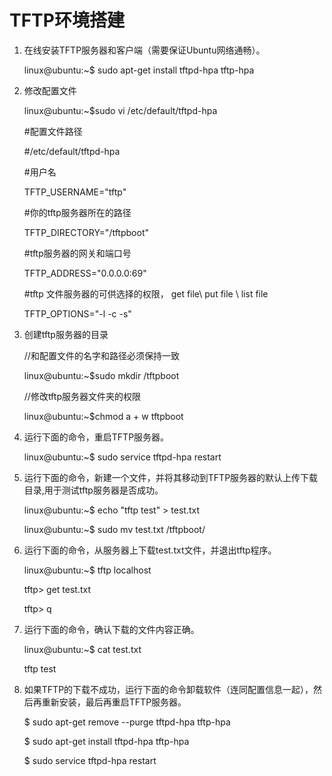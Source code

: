 # TFTP环境搭建

1.	在线安装TFTP服务器和客户端（需要保证Ubuntu网络通畅）。

	linux@ubuntu:~$ sudo apt-get install tftpd-hpa tftp-hpa
2.	修改配置文件

	linux@ubuntu:~$sudo vi /etc/default/tftpd-hpa
	
	\#配置文件路径
	
	\#/etc/default/tftpd-hpa
	
	\#用户名
	
	TFTP_USERNAME="tftp"
	
	\#你的tftp服务器所在的路径
	
	TFTP_DIRECTORY="/tftpboot"
	
	\#tftp服务器的网关和端口号
	
	TFTP_ADDRESS="0.0.0.0:69"
	
	\#tftp 文件服务器的可供选择的权限， get file\ put file \ list file
	
	TFTP_OPTIONS="-l -c -s"

3.	创建tftp服务器的目录

	//和配置文件的名字和路径必须保持一致
	
	linux@ubuntu:~$sudo mkdir /tftpboot      
	
	//修改tftp服务器文件夹的权限
	
	linux@ubuntu:~$chmod a + w  tftpboot   
4.	运行下面的命令，重启TFTP服务器。

	linux@ubuntu:~$ sudo service tftpd-hpa restart
5.	运行下面的命令，新建一个文件，并将其移动到TFTP服务器的默认上传下载目录,用于测试tftp服务器是否成功。

	linux@ubuntu:~$ echo "tftp test" > test.txt
	
	linux@ubuntu:~$ sudo mv test.txt /tftpboot/
6.	运行下面的命令，从服务器上下载test.txt文件，并退出tftp程序。

	linux@ubuntu:~$ tftp localhost
	
	tftp> get test.txt
	
	tftp> q
7.	运行下面的命令，确认下载的文件内容正确。

	linux@ubuntu:~$ cat test.txt 
	
	tftp test
8.	如果TFTP的下载不成功，运行下面的命令卸载软件（连同配置信息一起），然后再重新安装，最后再重启TFTP服务器。

	$ sudo apt-get remove --purge tftpd-hpa tftp-hpa
		
	$ sudo apt-get install tftpd-hpa tftp-hpa
	
	$ sudo service tftpd-hpa restart



